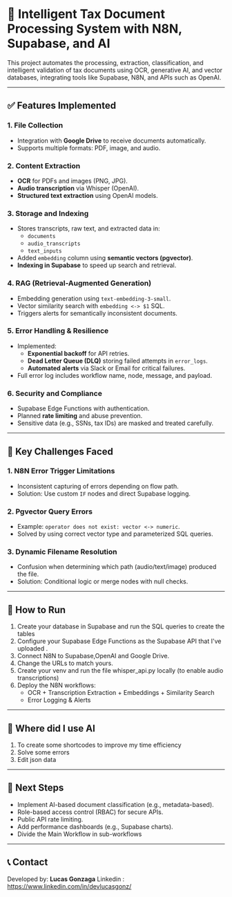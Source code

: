 # 📄 Intelligent Tax Document Processing System with N8N, Supabase, and AI

This project automates the processing, extraction, classification, and intelligent validation of tax documents using OCR, generative AI, and vector databases, integrating tools like Supabase, N8N, and APIs such as OpenAI.

---

## ✅ Features Implemented

### 1. **File Collection**
- Integration with **Google Drive** to receive documents automatically.
- Supports multiple formats: PDF, image, and audio.

### 2. **Content Extraction**
- **OCR** for PDFs and images (PNG, JPG).
- **Audio transcription** via Whisper (OpenAI).
- **Structured text extraction** using OpenAI models.

### 3. **Storage and Indexing**
- Stores transcripts, raw text, and extracted data in:
  - `documents`
  - `audio_transcripts`
  - `text_inputs`
- Added `embedding` column using **semantic vectors (pgvector)**.
- **Indexing in Supabase** to speed up search and retrieval.

### 4. **RAG (Retrieval-Augmented Generation)**
- Embedding generation using `text-embedding-3-small`.
- Vector similarity search with `embedding <-> $1` SQL.
- Triggers alerts for semantically inconsistent documents.

### 5. **Error Handling & Resilience**
- Implemented:
  - **Exponential backoff** for API retries.
  - **Dead Letter Queue (DLQ)** storing failed attempts in `error_logs`.
  - **Automated alerts** via Slack or Email for critical failures.
- Full error log includes workflow name, node, message, and payload.

### 6. **Security and Compliance**
- Supabase Edge Functions with authentication.
- Planned **rate limiting** and abuse prevention.
- Sensitive data (e.g., SSNs, tax IDs) are masked and treated carefully.

---

## 🚧 Key Challenges Faced

### 1. **N8N Error Trigger Limitations**
- Inconsistent capturing of errors depending on flow path.
- Solution: Use custom `IF` nodes and direct Supabase logging.

### 2. **Pgvector Query Errors**
- Example: `operator does not exist: vector <-> numeric`.
- Solved by using correct vector type and parameterized SQL queries.

### 3. **Dynamic Filename Resolution**
- Confusion when determining which path (audio/text/image) produced the file.
- Solution: Conditional logic or merge nodes with null checks.

---

## 🚀 How to Run
1. Create your database in Supabase and run the SQL queries to create the tables
2. Configure your Supabase Edge Functions as the Supabase API that I've uploaded .
3. Connect N8N to Supabase,OpenAI and Google Drive.
4. Change the URLs to match yours.
5. Create your venv and run the file whisper_api.py locally (to enable audio transcriptions)
6. Deploy the N8N workflows:
   - OCR + Transcription Extraction + Embeddings + Similarity Search
   - Error Logging & Alerts

---

## 🤖 Where did I use AI
1. To create some shortcodes to improve my time efficiency
2. Solve some errors
3. Edit json data

---

## 📌 Next Steps

- Implement AI-based document classification (e.g., metadata-based).
- Role-based access control (RBAC) for secure APIs.
- Public API rate limiting.
- Add performance dashboards (e.g., Supabase charts).
- Divide the Main Workflow in sub-workflows

---

## 📞 Contact

Developed by: **Lucas Gonzaga**
Linkedin : https://www.linkedin.com/in/devlucasgonz/
